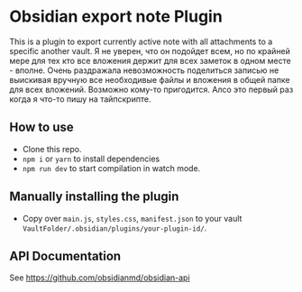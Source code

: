 # Obsidian export note Plugin

This is a plugin to export currently active note with all attachments to a specific another vault.
Я не уверен, что он подойдет всем, но по крайней мере для тех кто все вложения держит для всех заметок в одном месте - вполне. 
Очень раздражала невозможность поделиться записью не выискивая вручную все необходивые файлы и вложения в общей папке для всех вложений. 
Возможно кому-то пригодится. 
Алсо это первый раз когда я что-то пишу на тайпскрипте. 

## How to use

- Clone this repo.
- `npm i` or `yarn` to install dependencies
- `npm run dev` to start compilation in watch mode.

## Manually installing the plugin

- Copy over `main.js`, `styles.css`, `manifest.json` to your vault `VaultFolder/.obsidian/plugins/your-plugin-id/`.


## API Documentation

See https://github.com/obsidianmd/obsidian-api
